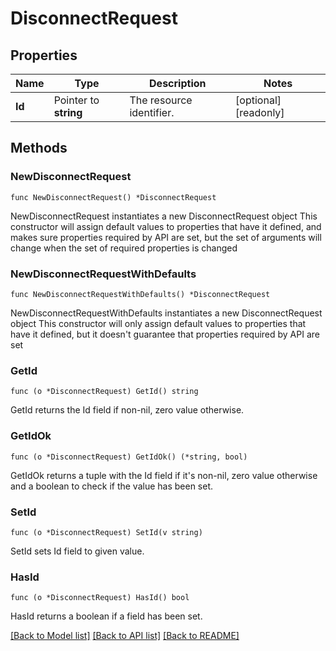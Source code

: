 # DisconnectRequest

## Properties

Name | Type | Description | Notes
------------ | ------------- | ------------- | -------------
**Id** | Pointer to **string** | The resource identifier. | [optional] [readonly] 

## Methods

### NewDisconnectRequest

`func NewDisconnectRequest() *DisconnectRequest`

NewDisconnectRequest instantiates a new DisconnectRequest object
This constructor will assign default values to properties that have it defined,
and makes sure properties required by API are set, but the set of arguments
will change when the set of required properties is changed

### NewDisconnectRequestWithDefaults

`func NewDisconnectRequestWithDefaults() *DisconnectRequest`

NewDisconnectRequestWithDefaults instantiates a new DisconnectRequest object
This constructor will only assign default values to properties that have it defined,
but it doesn't guarantee that properties required by API are set

### GetId

`func (o *DisconnectRequest) GetId() string`

GetId returns the Id field if non-nil, zero value otherwise.

### GetIdOk

`func (o *DisconnectRequest) GetIdOk() (*string, bool)`

GetIdOk returns a tuple with the Id field if it's non-nil, zero value otherwise
and a boolean to check if the value has been set.

### SetId

`func (o *DisconnectRequest) SetId(v string)`

SetId sets Id field to given value.

### HasId

`func (o *DisconnectRequest) HasId() bool`

HasId returns a boolean if a field has been set.


[[Back to Model list]](../README.md#documentation-for-models) [[Back to API list]](../README.md#documentation-for-api-endpoints) [[Back to README]](../README.md)


